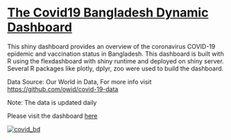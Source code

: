 # [The Covid19 Bangladesh Dynamic Dashboard](https://mozammel.shinyapps.io/covid_bd/)

This shiny dashboard provides an overview of the coronavirus COVID-19 epidemic and vaccination status in Bangladesh.
This dashboard is built with R using the flexdashboard with shiny runtime and deployed on shiny server.
Several R packages like plotly, dplyr, zoo were used to build the dashboard.

Data Source: Our World in Data, For more info visit https://github.com/owid/covid-19-data

Note: The data is updated daily

Please visit the dashboard [here](https://mozammel.shinyapps.io/covid_bd/)

[![covid_bd](https://user-images.githubusercontent.com/68219493/148897002-28eed8c7-10d2-4785-bd10-95e3c28665ac.png)](https://mozammel.shinyapps.io/covid_bd/)
